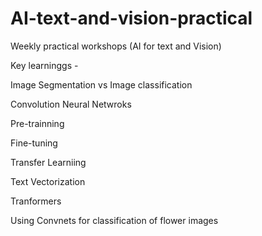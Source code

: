 # AI-text-and-vision-practical
Weekly practical workshops (AI for text and Vision)


Key learninggs - 

Image Segmentation vs Image classification

Convolution Neural Netwroks

Pre-trainning

Fine-tuning

Transfer Learniing

Text Vectorization

Tranformers


Using Convnets for classification of flower images
